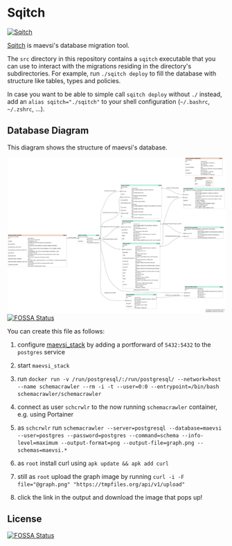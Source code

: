# Sqitch

[<img src="https://sqitch.org/img/sqitch-logo.svg" alt="Sqitch" width="1000"/>](https://sqitch.org/)

[Sqitch](https://sqitch.org/) is maevsi's database migration tool.

The `src` directory in this repository contains a `sqitch` executable that you can use to interact with the migrations residing in the directory's subdirectories.
For example, run `./sqitch deploy` to fill the database with structure like tables, types and policies.

In case you want to be able to simple call `sqitch deploy` without `./` instead, add an `alias sqitch="./sqitch"` to your shell configuration (`~/.bashrc`, `~/.zshrc`, ...).

## Database Diagram

This diagram shows the structure of maevsi's database.

![Graph](./docs/graph.png)
[![FOSSA Status](https://app.fossa.com/api/projects/git%2Bgithub.com%2Fmaevsi%2Fsqitch.svg?type=shield)](https://app.fossa.com/projects/git%2Bgithub.com%2Fmaevsi%2Fsqitch?ref=badge_shield)

You can create this file as follows:

1. configure [maevsi_stack](https://github.com/maevsi/maevsi_stack) by adding a portforward of `5432:5432` to the `postgres` service

1. start `maevsi_stack`

1. run `docker run -v /run/postgresql/:/run/postgresql/ --network=host --name schemacrawler --rm -i -t --user=0:0 --entrypoint=/bin/bash schemacrawler/schemacrawler`

1. connect as user `schcrwlr` to the now running `schemacrawler` container, e.g. using Portainer

1. as `schcrwlr` run `schemacrawler --server=postgresql --database=maevsi --user=postgres --password=postgres --command=schema --info-level=maximum --output-format=png --output-file=graph.png --schemas=maevsi.*`

1. as `root` install curl using `apk update && apk add curl`

1. still as `root` upload the graph image by running `curl -i -F file="@graph.png" "https://tmpfiles.org/api/v1/upload"`

1. click the link in the output and download the image that pops up!


## License
[![FOSSA Status](https://app.fossa.com/api/projects/git%2Bgithub.com%2Fmaevsi%2Fsqitch.svg?type=large)](https://app.fossa.com/projects/git%2Bgithub.com%2Fmaevsi%2Fsqitch?ref=badge_large)